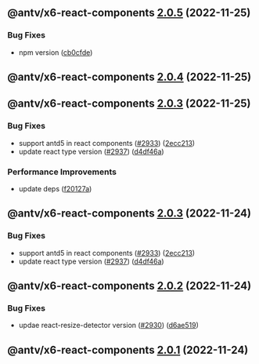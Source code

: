 ## @antv/x6-react-components [2.0.5](https://github.com/antvis/x6/compare/@antv/x6-react-components@2.0.4...@antv/x6-react-components@2.0.5) (2022-11-25)


### Bug Fixes

* npm version ([cb0cfde](https://github.com/antvis/x6/commit/cb0cfdeb4dbe8858569e6899db08ccb9ab8ba4e7))

## @antv/x6-react-components [2.0.4](https://github.com/antvis/x6/compare/@antv/x6-react-components@2.0.3...@antv/x6-react-components@2.0.4) (2022-11-25)

## @antv/x6-react-components [2.0.3](https://github.com/antvis/x6/compare/@antv/x6-react-components@2.0.2...@antv/x6-react-components@2.0.3) (2022-11-25)


### Bug Fixes

* support antd5 in react components ([#2933](https://github.com/antvis/x6/issues/2933)) ([2ecc213](https://github.com/antvis/x6/commit/2ecc213094250b476b533b444c0f3716f88b7987))
* update react type version ([#2937](https://github.com/antvis/x6/issues/2937)) ([d4df46a](https://github.com/antvis/x6/commit/d4df46ab40c0f2fb6e7a76fc0083d7b4710555b9))


### Performance Improvements

* update deps ([f20127a](https://github.com/antvis/x6/commit/f20127af555d9b7beaac3a07ac308d5c0d4e53a3))

## @antv/x6-react-components [2.0.3](https://github.com/antvis/x6/compare/@antv/x6-react-components@2.0.2...@antv/x6-react-components@2.0.3) (2022-11-24)


### Bug Fixes

* support antd5 in react components ([#2933](https://github.com/antvis/x6/issues/2933)) ([2ecc213](https://github.com/antvis/x6/commit/2ecc213094250b476b533b444c0f3716f88b7987))
* update react type version ([#2937](https://github.com/antvis/x6/issues/2937)) ([d4df46a](https://github.com/antvis/x6/commit/d4df46ab40c0f2fb6e7a76fc0083d7b4710555b9))

## @antv/x6-react-components [2.0.2](https://github.com/antvis/x6/compare/@antv/x6-react-components@2.0.1...@antv/x6-react-components@2.0.2) (2022-11-24)


### Bug Fixes

* updae react-resize-detector version ([#2930](https://github.com/antvis/x6/issues/2930)) ([d6ae519](https://github.com/antvis/x6/commit/d6ae5199c00be6429a828f537b194adddd2b6aeb))

## @antv/x6-react-components [2.0.1](https://github.com/antvis/x6/compare/@antv/x6-react-components@2.0.0...@antv/x6-react-components@2.0.1) (2022-11-24)
